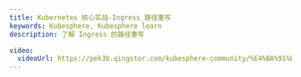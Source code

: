 ```yaml
---
title: Kubernetes 核心实战-Ingress 路径重写
keywords: Kubesphere, Kubesphere learn
description: 了解 Ingress 的路径重写

video:
  videoUrl: https://pek3b.qingstor.com/kubesphere-community/%E4%BA%91%E5%8E%9F%E7%94%9F%E5%AE%9E%E6%88%98/60%E3%80%81Kubernetes-%E6%A0%B8%E5%BF%83%E5%AE%9E%E6%88%98-%E6%9C%8D%E5%8A%A1%E7%BD%91%E7%BB%9C-Ingress%E9%AB%98%E7%BA%A7%E7%94%A8%E6%B3%95-%E8%B7%AF%E5%BE%84%E9%87%8D%E5%86%99.mp4
---
```

